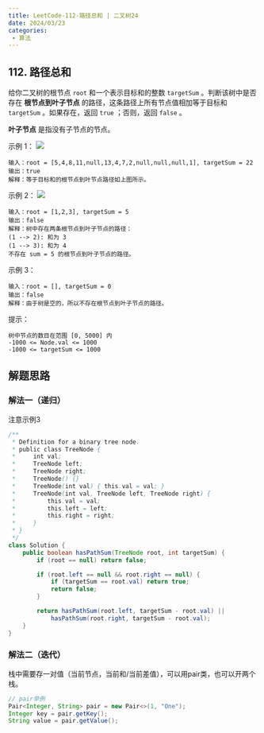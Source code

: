 ```yaml
---
title: LeetCode-112-路径总和 | 二叉树24
date: 2024/03/23
categories:
 - 算法
---
```

## 112. 路径总和
给你二叉树的根节点 `root` 和一个表示目标和的整数 `targetSum` 。判断该树中是否存在 **根节点到叶子节点** 的路径，这条路径上所有节点值相加等于目标和 `targetSum` 。如果存在，返回 `true` ；否则，返回 `false` 。

**叶子节点** 是指没有子节点的节点。


示例 1：
![](/image/2024032303.jpg)
```
输入：root = [5,4,8,11,null,13,4,7,2,null,null,null,1], targetSum = 22
输出：true
解释：等于目标和的根节点到叶节点路径如上图所示。
```
示例 2：
![](/image/2024032304.jpg)
```
输入：root = [1,2,3], targetSum = 5
输出：false
解释：树中存在两条根节点到叶子节点的路径：
(1 --> 2): 和为 3
(1 --> 3): 和为 4
不存在 sum = 5 的根节点到叶子节点的路径。
```
示例 3：
```
输入：root = [], targetSum = 0
输出：false
解释：由于树是空的，所以不存在根节点到叶子节点的路径。
```

提示：
```
树中节点的数目在范围 [0, 5000] 内
-1000 <= Node.val <= 1000
-1000 <= targetSum <= 1000
```

## 解题思路
### 解法一（递归）
注意示例3

```java
/**
 * Definition for a binary tree node.
 * public class TreeNode {
 *     int val;
 *     TreeNode left;
 *     TreeNode right;
 *     TreeNode() {}
 *     TreeNode(int val) { this.val = val; }
 *     TreeNode(int val, TreeNode left, TreeNode right) {
 *         this.val = val;
 *         this.left = left;
 *         this.right = right;
 *     }
 * }
 */
class Solution {
    public boolean hasPathSum(TreeNode root, int targetSum) {
        if (root == null) return false;

        if (root.left == null && root.right == null) {
            if (targetSum == root.val) return true;
            return false;
        }

        return hasPathSum(root.left, targetSum - root.val) || 
            hasPathSum(root.right, targetSum - root.val);
    }
}
```

### 解法二（迭代）
栈中需要存一对值（当前节点，当前和/当前差值），可以用pair类，也可以开两个栈。

```java
// pair举例
Pair<Integer, String> pair = new Pair<>(1, "One");
Integer key = pair.getKey();
String value = pair.getValue();
```